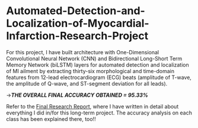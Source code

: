 # Automated-Detection-and-Localization-of-Myocardial-Infarction-Research-Project


For this project, I have built architecture with One-Dimensional Convolutional Neural Network (CNN) and Bidirectional Long-Short Term Memory Network (biLSTM) layers for automated detection and localization of MI ailment by extracting thirty-six morphological and time-domain features from 12-lead electrocardiogram (ECG) beats (amplitude of T-wave, the amplitude of Q-wave, and ST-segment deviation for all leads).

->***THE OVERALL FINAL ACCURACY OBTAINED = 95.33%***

Refer to the [Final Research Report](https://github.com/harshraj3223/Automated-Detection-and-Localization-of-Myocardial-Infarction-Research-Project/tree/main/Final%20Research%20Report), where I have written in detail about everything I did in/for this long-term project. The accuracy analysis on each class has been explained there, too!!
